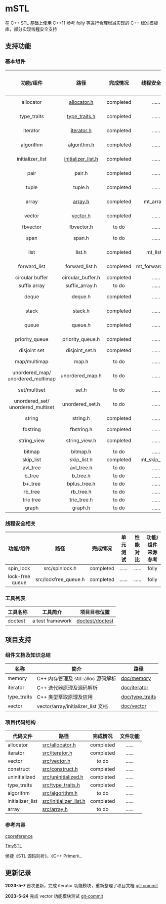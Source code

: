 # mSTL

在 C++ STL 基础上使用 C++11 参考 folly 等进行合理增减实现的 C++ 标准模板库，部分实现线程安全支持

## 支持功能

### 基本组件

|               功能/组件               |                   路径                   | 完成情况 |   线程安全支持   |               单元测试               | 性能对比 | 功能/组件来源参考 |
| :------------------------------------: | :---------------------------------------: | :-------: | :---------------: | :----------------------------------: | :-------: | :---------------: |
|               allocator               |        [allocator.h](src/allocator.h)        | completed |      ......      |                ......                |  ......  |     STL C++11     |
|              type_traits              |      [type_traits.h](src/type_traits.h)      | completed |      ......      |                ......                |  ......  |     STL C++11     |
|                iterator                |         [iterator.h](src/iterator.h)         | completed |      ......      |                ......                |  ......  |     STL C++11     |
|               algorithm               |        [algorithm.h](src/algorithm.h)        | completed |      ......      |                to do                |  ......  |     STL C++11     |
|            initializer_list            | [initializer_list.h](src/initializer_list.h) | completed |      ......      |                ......                |  ......  |     STL C++11     |
|                  pair                  |                  pair.h                  | completed |      ......      |                to do                |   to do   |     STL C++11     |
|                 tuple                 |                  tuple.h                  | completed |      ......      |                to do                |   to do   |     STL C++11     |
|                 array                 |            [array.h](src/array.h)            | completed |    mt_array.h    |  [test_array.cpp](test/test_array.cpp)  | completed |     STL C++11     |
|                 vector                 |           [vector.h](src/vector.h)           | completed |      ......      | [test_vector.cpp](test/test_vector.cpp) | completed |     STL C++11     |
|                fbvector                |                fbvector.h                |   to do   |      ......      |                ......                |  ......  |      ......      |
|                  span                  |                  span.h                  |   to do   |      ......      |                ......                |  ......  |     STL C++20     |
|                  list                  |                  list.h                  | completed |     mt_list.h     |                to do                |   to do   |     STL C++11     |
|              forward_list              |              forward_list.h              | completed | mt_forward_list.h |                to do                |   to do   |     STL C++11     |
|            circular buffer            |             circular_buffer.h             | completed |      ......      |                to do                |   to do   |      ......      |
|              suffix array              |              suffix_array.h              |   to do   |      ......      |                ......                |  ......  |      ......      |
|                 deque                 |                  deque.h                  | completed |      ......      |                to do                |   to do   |     STL C++11     |
|                 stack                 |                  stack.h                  | completed |      ......      |                to do                |   to do   |     STL C++11     |
|                 queue                 |                  queue.h                  | completed |      ......      |                to do                |   to do   |     STL C++11     |
|             priority_queue             |             priority_queue.h             | completed |      ......      |                to do                |   to do   |     STL C++1     |
|              disjoint set              |              disjoint_set.h              | completed |      ......      |                to do                |   to do   |      ......      |
|              map/multimap              |                   map.h                   |   to do   |      ......      |                ......                |  ......  |     STL C++11     |
| unordered_map/<br />unordered_multimap |              unordered_map.h              |   to do   |      ......      |                ......                |  ......  |     STL C++11     |
|              set/multiset              |                   set.h                   |   to do   |      ......      |                ......                |  ......  |     STL C++11     |
| unordered_set/<br />unordered_multiset |              unordered_set.h              |   to do   |      ......      |                ......                |  ......  |     STL C++11     |
|                 string                 |                 string.h                 | completed |      ......      |                to do                |  ......  |     STL C++11     |
|                fbstring                |                fbstring.h                | completed |      ......      |                to do                |  ......  |       folly       |
|              string_view              |               string_view.h               | completed |      ......      |                to do                |  ......  |     STL C++17     |
|                 bitmap                 |                 bitmap.h                 |   to do   |      ......      |                ......                |  ......  |      ......      |
|               skip_list               |                skip_list.h                | completed |  mt_skip_list.h  |                to do                |  ......  |       redis       |
|                avl_tree                |                avl_tree.h                |   to do   |      ......      |                ......                |  ......  |      ......      |
|                 b_tree                 |                 b_tree.h                 |   to do   |      ......      |                ......                |  ......  |      ......      |
|                b+_tree                |               bplus_tree.h               |   to do   |      ......      |                ......                |  ......  |      ......      |
|                rb_tree                |                 rb_tree.h                 |   to do   |      ......      |                ......                |  ......  |      ......      |
|               trie tree               |                trie_tree.h                |   to do   |      ......      |                ......                |  ......  |      ......      |
|                 graph                 |                  graph.h                  |   to do   |      ......      |                ......                |  ......  |      ......      |

### 线程安全相关

|    功能/组件    |         路径         | 完成情况 | 单元测试 | 性能对比 | 功能/组件来源参考 |
| :-------------: | :------------------: | :-------: | :------: | :------: | :---------------: |
|    spin_lock    |    src/spinlock.h    | completed |  ......  |  ......  |       folly       |
| lock-free queue | src/lockfree_queue.h | completed |  ......  |  ......  |       folly       |

### 工具列表

| 工具名称 | 工具简介           | 项目目标位置                                       |
| -------- | ------------------ | -------------------------------------------------- |
| doctest  | a test framework | [doctest/doctest](https://github.com/doctest/doctest) |

## 项目支持

### 组件文档及知识总结

| 名称        | 简介                               | 路径                                           |
| ----------- | ---------------------------------- | ---------------------------------------------- |
| memory      | C++ 内存管理及 std::alloc 源码解析 | [doc/memory](doc/memory/memory.md)                |
| iterator    | C++ 迭代器原理及源码解析           | [doc/iterator](doc/iterator/iterator.md)          |
| type_traits | C++ 类型萃取原理及应用             | [doc/type_traits](doc/type_traits/type_traits.md) |
| vector      | vector/array/initializer_list 文档 | [doc/vector](doc/vector/vector.md)                |

### 项目代码结构

| 代码文件         | 路径                                          | 完成情况 | 文件功能 |
| ---------------- | --------------------------------------------- | :-------: | :------: |
| allocator        | [src/allocator.h](src/allocator.h)               | completed |  ......  |
| iterator         | [src/iterator.h](src/iterator.h)                 | completed |  ......  |
| vector           | [src/vector.h](src/vector.h)                     |   to do   |  ......  |
| construct        | [src/construct.h](src/construct.h)               | completed |  ......  |
| uninitialized    | [src/uninitialized.h](src/uninitialized.h)       | completed |  ......  |
| type_traits      | [src/type_traits.h](src/type_traits.h)           | completed |  ......  |
| algorithm        | [src/algorithm.h](src/algorithm.h)               |   to do   |  ......  |
| initializer_list | [src/initializer_list.h](src/initializer_list.h) | completed |  ......  |
| array            | [src/array.h](src/array.h)                       |   to do   |  ......  |

### 参考内容

[cppreference](https://en.cppreference.com/w/)

[TinySTL](https://github.com/zouxiaohang/TinySTL/tree/master/TinySTL)

侯捷《STL 源码剖析》，《C++ Primer》...

## 更新记录

**2023-5-7** 首次更新，完成 iterator 功能模块，重新整理了项目文档   [git-commit](https://github.com/lovelydayss/mSTL/commit/5e332f85ee5d1d945539f4b8573431a74a81e10e)

**2023-5-24** 完成 vector 功能模块测试   [git-commit](https://github.com/lovelydayss/mSTL/commit/52ea757ae88647d35bb71455a3c6ca7e86b0cf99)
